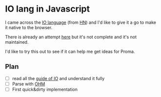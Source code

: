 # IO lang in Javascript

I came across the [IO language](https://iolanguage.org/) (from [HN](https://news.ycombinator.com/item?id=35207171))
and I'd like to give it a go to make it native to the browser.

There is already an attempt [here](https://github.com/dariusf/iota) but it's not
complete and it's not maintained.

I'd like to try this out to see if it can help me get ideas for Proma.

## Plan

- [ ] read all the [guide of IO](https://iolanguage.org/guide/guide.html) and understand it fully
- [ ] Parse with [OHM](https://ohmjs.org/editor/)
- [ ] First quick&dirty implementation
